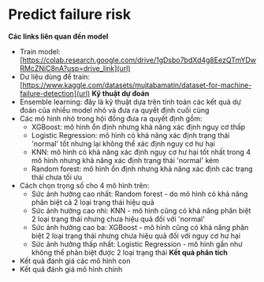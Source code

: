 # Predict failure risk
**Các links liên quan đến model**
- Train model: [https://colab.research.google.com/drive/1gDsbo7bdXd4g8EezQTmYDwRMcZNiC8nA?usp=drive_link](url)
- Dư liệu dùng để train: [https://www.kaggle.com/datasets/mujtabamatin/dataset-for-machine-failure-detection](url)
**Kỹ thuật dự đoán**
- Ensemble learning: đây là kỹ thuật dựa trên tính toán các kết quả dự đoán của nhiều model nhỏ và đưa ra quyết định cuối cùng
- Các mô hình nhỏ trong hội đồng đưa ra quyết định gồm:
  + XGBoost: mô hình ổn định nhưng khả năng xác định nguy cơ thấp
  + Logistic Regression: mô hình có khả năng xác định trạng thái 'normal' tốt nhưng lại không thể xác định nguy cơ hư hại
  + KNN: mô hình có khả năng xác định nguy cơ hư hại tốt nhất trong 4 mô hình nhưng khả năng xác định trạng thái 'normal' kém
  + Random forest: mô hình ổn định nhưng khả năng xác định các trạng thái chưa tối ưu
- Cách chọn trọng số cho 4 mô hình trên:
  + Sức ảnh hưởng cao nhất: Random forest - do mô hình có khả năng phân biệt cả 2 loại trạng thái hiệu quả
  + Sức ảnh hưởng cao nhì: KNN - mô hình cũng có khả năng phân biệt 2 loại trạng thái nhưng chưa hiệu quả đối với 'normal'
  + Sức ảnh hưởng cao ba: XGBoost - mô hình cũng có khả năng phân biệt 2 loại trạng thái nhưng chưa hiệu quả đối với nguy cơ hư hại
  + Sức ảnh hưởng thấp nhất: Logistic Regression - mô hình gần như không thể phân biệt được 2 loại trạng thái
**Kết quả phân tích**
- Kết quả đánh giá các mô hình con
- Kết quả đánh giá mô hình chính
